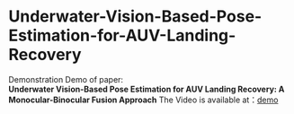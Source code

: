 # Underwater-Vision-Based-Pose-Estimation-for-AUV-Landing-Recovery
Demonstration Demo of paper:   
        **Underwater Vision-Based Pose Estimation for AUV Landing Recovery: A Monocular-Binocular Fusion Approach**
The Video is available at：[demo](https://pan.sjtu.edu.cn/web/preview/media?name=demo.mp4&path=&previewPage=1&spaceId=space2m8xvhp71best&from=share&spaceOrgId=1&showList=0&shareToken=fed2cb79b10caa302af0a0d0567f3d74&seq=0.8892785945636588)

